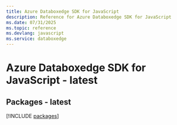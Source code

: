 ```yaml
---
title: Azure Databoxedge SDK for JavaScript
description: Reference for Azure Databoxedge SDK for JavaScript
ms.date: 07/31/2025
ms.topic: reference
ms.devlang: javascript
ms.service: databoxedge
---
```

# Azure Databoxedge SDK for JavaScript - latest
## Packages - latest
[!INCLUDE [packages](databoxedge-index.md)]